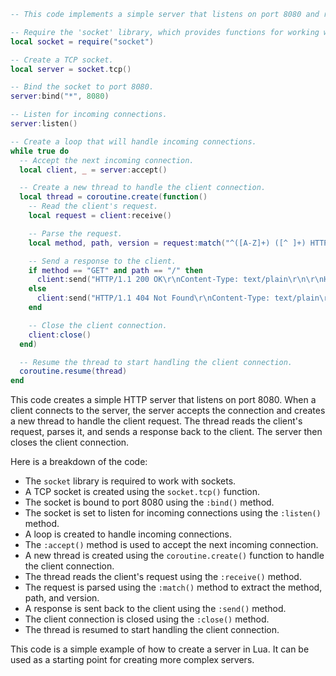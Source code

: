 ```lua
-- This code implements a simple server that listens on port 8080 and responds to HTTP requests.

-- Require the 'socket' library, which provides functions for working with sockets.
local socket = require("socket")

-- Create a TCP socket.
local server = socket.tcp()

-- Bind the socket to port 8080.
server:bind("*", 8080)

-- Listen for incoming connections.
server:listen()

-- Create a loop that will handle incoming connections.
while true do
  -- Accept the next incoming connection.
  local client, _ = server:accept()

  -- Create a new thread to handle the client connection.
  local thread = coroutine.create(function()
    -- Read the client's request.
    local request = client:receive()

    -- Parse the request.
    local method, path, version = request:match("^([A-Z]+) ([^ ]+) HTTP/([0-9.]+)$")

    -- Send a response to the client.
    if method == "GET" and path == "/" then
      client:send("HTTP/1.1 200 OK\r\nContent-Type: text/plain\r\n\r\nHello, world!")
    else
      client:send("HTTP/1.1 404 Not Found\r\nContent-Type: text/plain\r\n\r\n404 Not Found")
    end

    -- Close the client connection.
    client:close()
  end)

  -- Resume the thread to start handling the client connection.
  coroutine.resume(thread)
end
```

This code creates a simple HTTP server that listens on port 8080. When a client connects to the server, the server accepts the connection and creates a new thread to handle the client request. The thread reads the client's request, parses it, and sends a response back to the client. The server then closes the client connection.

Here is a breakdown of the code:

* The `socket` library is required to work with sockets.
* A TCP socket is created using the `socket.tcp()` function.
* The socket is bound to port 8080 using the `:bind()` method.
* The socket is set to listen for incoming connections using the `:listen()` method.
* A loop is created to handle incoming connections.
* The `:accept()` method is used to accept the next incoming connection.
* A new thread is created using the `coroutine.create()` function to handle the client connection.
* The thread reads the client's request using the `:receive()` method.
* The request is parsed using the `:match()` method to extract the method, path, and version.
* A response is sent back to the client using the `:send()` method.
* The client connection is closed using the `:close()` method.
* The thread is resumed to start handling the client connection.

This code is a simple example of how to create a server in Lua. It can be used as a starting point for creating more complex servers.